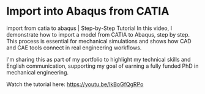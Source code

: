 # Import into Abaqus from CATIA
import from catia to abaqus | Step-by-Step Tutorial
In this video, I demonstrate how to import a model from CATIA to Abaqus, step by step. This process is essential for mechanical simulations and shows how CAD and CAE tools connect in real engineering workflows.

I'm sharing this as part of my portfolio to highlight my technical skills and English communication, supporting my goal of earning a fully funded PhD in mechanical engineering.

Watch the tutorial here:
https://youtu.be/lkBoGfQgRPo
